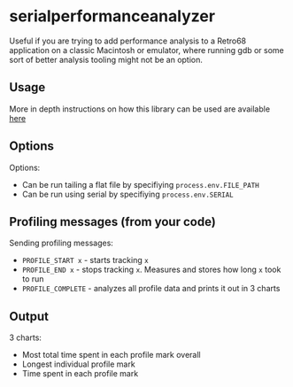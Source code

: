 # serialperformanceanalyzer

Useful if you are trying to add performance analysis to a Retro68 application on a classic Macintosh or emulator, where running gdb or some sort of better analysis tooling might not be an option.

## Usage
More in depth instructions on how this library can be used are available [here](https://henlin.net/2021/12/21/Profiling-your-Retro68-application/)

## Options
Options:
- Can be run tailing a flat file by specifiying `process.env.FILE_PATH`
- Can be run using serial by specifiying `process.env.SERIAL`

## Profiling messages (from your code)
Sending profiling messages:
- `PROFILE_START x` - starts tracking `x`
- `PROFILE_END x` - stops tracking `x`. Measures and stores how long `x` took to run
- `PROFILE_COMPLETE` - analyzes all profile data and prints it out in 3 charts

## Output
3 charts:
- Most total time spent in each profile mark overall
- Longest individual profile mark
- Time spent in each profile mark

